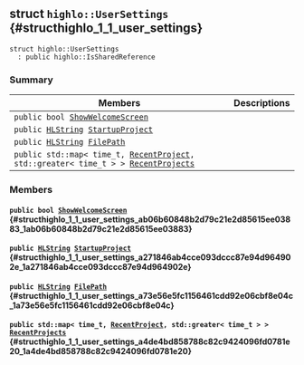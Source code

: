## struct `highlo::UserSettings` {#structhighlo_1_1_user_settings}

```
struct highlo::UserSettings
  : public highlo::IsSharedReference
```

### Summary

 Members                        | Descriptions                                
--------------------------------|---------------------------------------------
`public bool `[`ShowWelcomeScreen`](#structhighlo_1_1_user_settings_ab06b60848b2d79c21e2d85615ee03883_1ab06b60848b2d79c21e2d85615ee03883) | 
`public `[`HLString`](docs-api/api-highlo.md#namespacehighlo_aae9b5b2474b992680f5555779f4bd538_1aae9b5b2474b992680f5555779f4bd538)` `[`StartupProject`](#structhighlo_1_1_user_settings_a271846ab4cce093dccc87e94d964902e_1a271846ab4cce093dccc87e94d964902e) | 
`public `[`HLString`](docs-api/api-highlo.md#namespacehighlo_aae9b5b2474b992680f5555779f4bd538_1aae9b5b2474b992680f5555779f4bd538)` `[`FilePath`](#structhighlo_1_1_user_settings_a73e56e5fc1156461cdd92e06cbf8e04c_1a73e56e5fc1156461cdd92e06cbf8e04c) | 
`public std::map< time_t, `[`RecentProject`](docs-api/api-highlo--RecentProject.md#structhighlo_1_1_recent_project)`, std::greater< time_t > > `[`RecentProjects`](#structhighlo_1_1_user_settings_a4de4bd858788c82c9424096fd0781e20_1a4de4bd858788c82c9424096fd0781e20) | 

### Members

#### `public bool `[`ShowWelcomeScreen`](#structhighlo_1_1_user_settings_ab06b60848b2d79c21e2d85615ee03883_1ab06b60848b2d79c21e2d85615ee03883) {#structhighlo_1_1_user_settings_ab06b60848b2d79c21e2d85615ee03883_1ab06b60848b2d79c21e2d85615ee03883}

#### `public `[`HLString`](docs-api/api-highlo.md#namespacehighlo_aae9b5b2474b992680f5555779f4bd538_1aae9b5b2474b992680f5555779f4bd538)` `[`StartupProject`](#structhighlo_1_1_user_settings_a271846ab4cce093dccc87e94d964902e_1a271846ab4cce093dccc87e94d964902e) {#structhighlo_1_1_user_settings_a271846ab4cce093dccc87e94d964902e_1a271846ab4cce093dccc87e94d964902e}

#### `public `[`HLString`](docs-api/api-highlo.md#namespacehighlo_aae9b5b2474b992680f5555779f4bd538_1aae9b5b2474b992680f5555779f4bd538)` `[`FilePath`](#structhighlo_1_1_user_settings_a73e56e5fc1156461cdd92e06cbf8e04c_1a73e56e5fc1156461cdd92e06cbf8e04c) {#structhighlo_1_1_user_settings_a73e56e5fc1156461cdd92e06cbf8e04c_1a73e56e5fc1156461cdd92e06cbf8e04c}

#### `public std::map< time_t, `[`RecentProject`](docs-api/api-highlo--RecentProject.md#structhighlo_1_1_recent_project)`, std::greater< time_t > > `[`RecentProjects`](#structhighlo_1_1_user_settings_a4de4bd858788c82c9424096fd0781e20_1a4de4bd858788c82c9424096fd0781e20) {#structhighlo_1_1_user_settings_a4de4bd858788c82c9424096fd0781e20_1a4de4bd858788c82c9424096fd0781e20}

